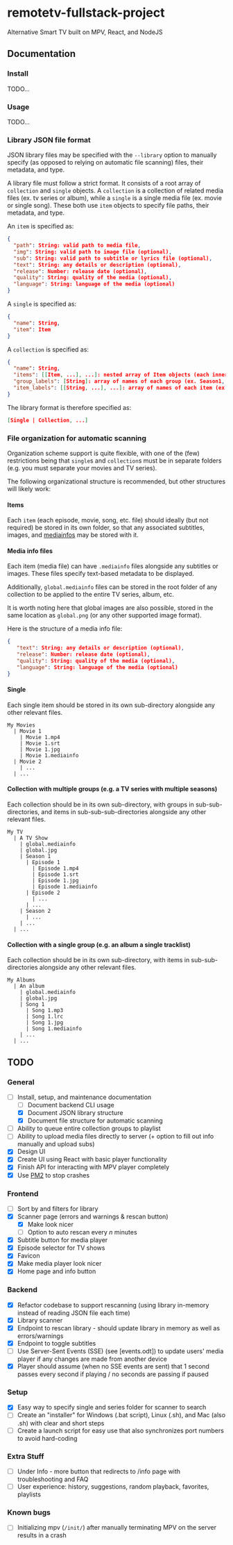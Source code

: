 # remotetv-fullstack-project
Alternative Smart TV built on MPV, React, and NodeJS


## Documentation
### Install
TODO...

### Usage
TODO...

### Library JSON file format
JSON library files may be specified with the `--library` option to manually specify (as opposed to relying on automatic file scanning) files, their metadata, and type.

A library file must follow a strict format. It consists of a root array of `collection` and `single` objects. A `collection` is a collection of related media files (ex. tv series or album), while a `single` is a single media file (ex. movie or single song). These both use `item` objects to specify file paths, their metadata, and type.

An `item` is specified as:
```json
{
  "path": String: valid path to media file,
  "img": String: valid path to image file (optional),
  "sub": String: valid path to subtitle or lyrics file (optional),
  "text": String: any details or description (optional),
  "release": Number: release date (optional),
  "quality": String: quality of the media (optional),
  "language": String: language of the media (optional)
}
```

A `single` is specified as:
```json
{
  "name": String,
  "item": Item
}
```

A `collection` is specified as:
```json
{
  "name": String,
  "items": [[Item, ...], ...]: nested array of Item objects (each inner array may be a season of a TV series for example),
  "group_labels": [String]: array of names of each group (ex. Season1, Season2, etc.). This must be equal in length as "items"
  "item_labels": [[String, ...], ...]: array of names of each item (ex. name of each episode). This must be equal in shape as "items"
}
```

The library format is therefore specified as:
```json
[Single | Collection, ...]
```


### File organization for automatic scanning
Organization scheme support is quite flexible, with one of the (few) restrictions being that `single`s and `collection`s must be in separate folders (e.g. you must separate your movies and TV series). 

The following organizational structure is recommended, but other structures will likely work: 

#### Items
Each `item` (each episode, movie, song, etc. file) should ideally (but not required) be stored in its own folder, so that any associated subtitles, images, and [mediainfos](#media-info-files) may be stored with it.

#### Media info files
Each item (media file) can have `.mediainfo` files alongside any subtitles or images. These files specify text-based metadata to be displayed.

Additionally, `global.mediainfo` files can be stored in the root folder of any collection to be applied to the entire TV series, album, etc.

It is worth noting here that global images are also possible, stored in the same location as `global.png` (or any other supported image format).

Here is the structure of a media info file:
```json
{
   "text": String: any details or description (optional),
   "release": Number: release date (optional),
   "quality": String: quality of the media (optional),
   "language": String: language of the media (optional)
}
```

#### Single
Each single item should be stored in its own sub-directory alongside any other relevant files.
```
My Movies
  | Movie 1
    | Movie 1.mp4
    | Movie 1.srt
    | Movie 1.jpg
    | Movie 1.mediainfo
  | Movie 2
    | ...
  | ...
```

#### Collection with multiple groups (e.g. a TV series with multiple seasons)
Each collection should be in its own sub-directory, with groups in sub-sub-directories, and items in sub-sub-sub-directories alongside any other relevant files.
```
My TV
  | A TV Show
    | global.mediainfo
    | global.jpg
    | Season 1
      | Episode 1
        | Episode 1.mp4
        | Episode 1.srt
        | Episode 1.jpg
        | Episode 1.mediainfo
      | Episode 2
        | ...
      | ...
    | Season 2
      | ...
    | ...
  | ...
```

#### Collection with a single group (e.g. an album a single tracklist)
Each collection should be in its own sub-directory, with items in sub-sub-directories alongside any other relevant files.
```
My Albums
  | An album
    | global.mediainfo
    | global.jpg
    | Song 1
      | Song 1.mp3
      | Song 1.lrc
      | Song 1.jpg
      | Song 1.mediainfo
    | ...
  | ...
```


## TODO
### General
 - [ ] Install, setup, and maintenance documentation
   - [ ] Document backend CLI usage
   - [X] Document JSON library structure
   - [X] Document file structure for automatic scanning
 - [ ] Ability to queue entire collection groups to playlist
 - [ ] Ability to upload media files directly to server (+ option to fill out info manually and upload subs)
 - [X] Design UI
 - [X] Create UI using React with basic player functionality
 - [X] Finish API for interacting with MPV player completely
 - [X] Use [PM2](https://stackoverflow.com/questions/5999373/how-do-i-prevent-node-js-from-crashing-try-catch-doesnt-work) to stop crashes

### Frontend
 - [ ] Sort by and filters for library
 - [X] Scanner page (errors and warnings & rescan button)
   - [X] Make look nicer
   - [ ] Option to auto rescan every $n$ minutes
 - [X] Subtitle button for media player
 - [X] Episode selector for TV shows
 - [X] Favicon 
 - [X] Make media player look nicer
 - [X] Home page and info button

### Backend
 - [X] Refactor codebase to support rescanning (using library in-memory instead of reading JSON file each time)
 - [X] Library scanner
 - [X] Endpoint to rescan library - should update library in memory as well as errors/warnings
 - [X] Endpoint to toggle subtitles
 - [ ] Use Server-Sent Events (SSE) (see [events.odt]) to update users' media player if any changes are made from another device
 - [X] Player should assume (when no SSE events are sent) that 1 second passes every second if playing / no seconds are passing if paused
 
### Setup
 - [X] Easy way to specify single and series folder for scanner to search
 - [ ] Create an "installer" for Windows (.bat script), Linux (.sh), and Mac (also .sh) with clear and short steps 
 - [ ] Create a launch script for easy use that also synchronizes port numbers to avoid hard-coding

### Extra Stuff
 - [ ] Under Info - more button that redirects to /info page with troubleshooting and FAQ
 - [ ] User experience: history, suggestions, random playback, favorites, playlists

### Known bugs
 - [ ] Initializing mpv (`/init/`) after manually terminating MPV on the server results in a crash
